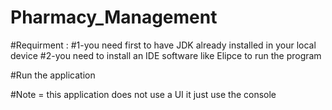# Pharmacy_Management

#Requirment :
#1-you need first to have JDK already installed in your local device
#2-you need to install an IDE software like Elipce to run the program
             
#Run the application 

#Note = this application does not use a UI it just use the console
